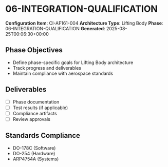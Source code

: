 # 06-INTEGRATION-QUALIFICATION

**Configuration Item**: CI-AF161-004
**Architecture Type**: Lifting Body
**Phase**: 06-INTEGRATION-QUALIFICATION
**Generated**: 2025-08-25T00:06:30+00:00

## Phase Objectives
- Define phase-specific goals for Lifting Body architecture
- Track progress and deliverables
- Maintain compliance with aerospace standards

## Deliverables
- [ ] Phase documentation
- [ ] Test results (if applicable)
- [ ] Compliance artifacts
- [ ] Review approvals

## Standards Compliance
- DO-178C (Software)
- DO-254 (Hardware)
- ARP4754A (Systems)
